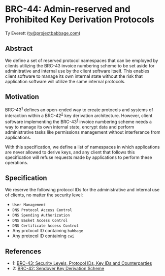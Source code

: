 # BRC-44: Admin-reserved and Prohibited Key Derivation Protocols

Ty Everett (ty@projectbabbage.com)

## Abstract

We define a set of reserved protocol namespaces that can be employed by clients utilizing the BRC-43 invoice numbering scheme to be set aside for adminitrative and internal use by the client software itself. This enables client software to manage its own internal state without the risk that application software will utilize the same internal protocols.

## Motivation

BRC-43<sup>[1](#footnote-1)</sup> defines an open-ended way to create protocols and systems of interaction within a BRC-42<sup>[2](#footnote-2)</sup> key derivation architecture. However, client software implementing the BRC-43<sup>[1](#footnote-1)</sup> invoice numbering scheme needs a way to manage its own internal state, encrypt data and perform administrative tasks like permissions management without interferance from applications.

With this specification, we define a list of namespaces in which applications are never allowed to derive keys, and any client that follows this specification will refuse requests made by applications to perform these operations.

## Specification

We reserve the following protocol IDs for the administrative and internal use of clients, no matter the security level:

- `User Management`
- `DNS Protocol Access Control`
- `DNS Spending Authorization`
- `DNS Basket Access Control`
- `DNS Certificate Access Control`
- Any protocol ID containing `babbage`
- Any protocol ID containing `cwi`

## References

- <a name="footnote-1">1</a>: [BRC-43: Security Levels, Protocol IDs, Key IDs and Counterparties](./0043.md)
- <a name="footnote-2">2</a>: [BRC-42: Sendover Key Derivation Scheme](./0042.md)
